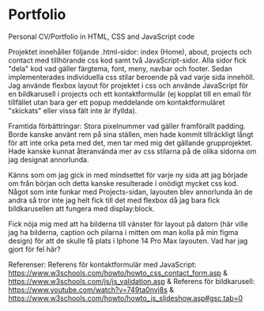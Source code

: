 # Portfolio
Personal CV/Portfolio in HTML, CSS and JavaScript code

Projektet innehåller följande .html-sidor: index (Home), about, projects och contact med tillhörande css kod samt två JavaScript-sidor. Alla sidor fick "dela" kod vad gäller färgtema, font, meny, navbar och footer. Sedan implementerades individuella css stilar beroende på vad varje sida innehöll. Jag använde flexbox layout för projektet i css och använde JavaScript för en bildkarusell i projects och ett kontaktformulär (ej kopplat till en email för tillfället utan bara ger ett popup meddelande om kontaktformuläret "skickats" eller vissa fält inte är ifyllda). 

Framtida förbättringar: Stora pixelnummer vad gäller framförallt padding. Borde kanske använt rem på sina ställen, men hade kommit tillräckligt långt för att inte orka peta med det, men tar med mig det gällande grupprojektet. Hade kanske kunnat återanvända mer av css stilarna på de olika sidorna om jag designat annorlunda. 

Känns som om jag gick in med mindsettet för varje ny sida att jag började om från början och detta kanske resulterade i onödigt mycket css kod. 
Något som inte funkar med Projects-sidan, layouten blev annorlunda än de andra så tror inte jag helt fick till det med flexbox då jag bara fick bildkarusellen att fungera med display:block. 

Fick nöja mig med att ha bilderna till vänster för layout på datorn (här ville jag ha bilderna, caption och pilarna i mitten om man kolla på min figma design) för att de skulle få plats i Iphone 14 Pro Max layouten. Vad har jag gjort för fel här?

Referenser: 
Referens för kontaktformulär med JavaScript: https://www.w3schools.com/howto/howto_css_contact_form.asp & https://www.w3schools.com/js/js_validation.asp & 
Referens för bildkarusell: https://www.youtube.com/watch?v=749ta0nvj8s & https://www.w3schools.com/howto/howto_js_slideshow.asp#gsc.tab=0
